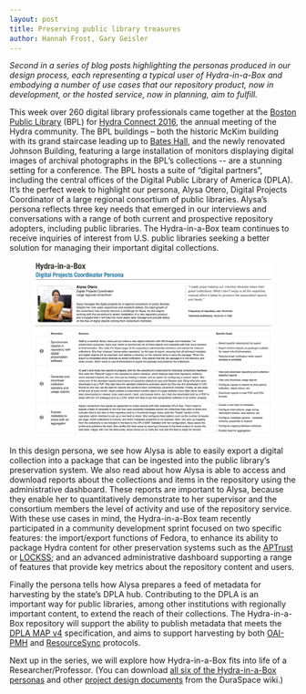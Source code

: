 ```yaml
---
layout: post
title: Preserving public library treasures
author: Hannah Frost, Gary Geisler
---
```


*Second in a series of blog posts highlighting the personas produced in our design process, each representing a typical user of Hydra-in-a-Box and embodying a number of use cases that our repository product, now in development, or the hosted service, now in planning, aim to fulfill.*

This week over 260 digital library professionals came together at the <a href="http://www.bpl.org/">Boston Public Library</a> (BPL) for <a href="https://wiki.duraspace.org/display/hydra/Hydra+Connect+2016">Hydra Connect 2016</a>, the annual meeting of the Hydra community. The BPL buildings – both the historic McKim building with its grand staircase leading up to <a href="https://en.wikipedia.org/wiki/Boston_Public_Library,_McKim_Building#/media/File:Bates_Hall_Boston.jpg">Bates Hall</a>, and the newly renovated Johnson Building, featuring a large installation of monitors displaying digital images of archival photographs in the BPL’s collections -- are a stunning setting for a conference. The BPL hosts a suite of “digital partners”, including the central offices of the Digital Public Library of America (DPLA).  It’s the perfect week to highlight our persona, Alysa Otero, Digital Projects Coordinator of a large regional consortium of public libraries. Alysa’s persona reflects three key needs that emerged in our interviews and conversations with a range of both current and prospective repository adopters, including public libraries. The Hydra-in-a-Box team continues to receive inquiries of interest from U.S. public libraries seeking a better solution for managing their important digital collections.


<figure class="image fit persona">
  <a href="/images/Hydra-in-a-Box_Persona-Project-Coordinator.png">
    <img src="/images/Hydra-in-a-Box_Persona-Project-Coordinator.png" alt="Digital Collection Coordinator Persona" />
  </a>
</figure>


In this design persona, we see how Alysa is able to easily export a digital collection into a package that can be ingested into the public library’s preservation system. We also read about how Alysa is able to access and download reports about the collections and items in the repository using the administrative dashboard. These reports are important to Alysa, because they enable her to quantitatively demonstrate to her supervisor and the consortium members the level of activity and use of the repository service. With these use cases in mind, the Hydra-in-a-Box team recently participated in a community development sprint focused on two specific features: the import/export functions of Fedora, to enhance its ability to package Hydra content for other preservation systems such as the <a href="http://academicpreservationtrust.org/">APTrust</a> or <a href="https://www.lockss.org/">LOCKSS</a>; and an advanced administrative dashboard supporting a range of features that provide key metrics about the repository content and users. 

Finally the persona tells how Alysa prepares a feed of metadata for harvesting by the state’s DPLA hub. Contributing to the DPLA is an important way for public libraries, among other institutions with regionally important content, to extend the reach of their collections. The Hydra-in-a-Box repository will support the ability to publish metadata that meets the <a href="https://dp.la/info/developers/map/">DPLA MAP v4</a> specification, and aims to support harvesting by both <a href="https://www.openarchives.org/OAI/openarchivesprotocol.html">OAI-PMH</a> and <a href="http://www.openarchives.org/rs/1.0/resourcesync">ResourceSync</a> protocols. 


Next up in the series, we will explore how Hydra-in-a-Box fits into life of a Researcher/Professor. (You can download
<a href="https://wiki.duraspace.org/download/attachments/76841397/Hydra-in-a-Box%20Personas.pdf?version=3&modificationDate=1465782652119&api=v2">all six of the Hydra-in-a-Box personas</a>
and other
<a href="https://wiki.duraspace.org/display/hydra/Hydra-in-a-Box+Design+Documents">project design documents</a>
from the DuraSpace wiki.)
